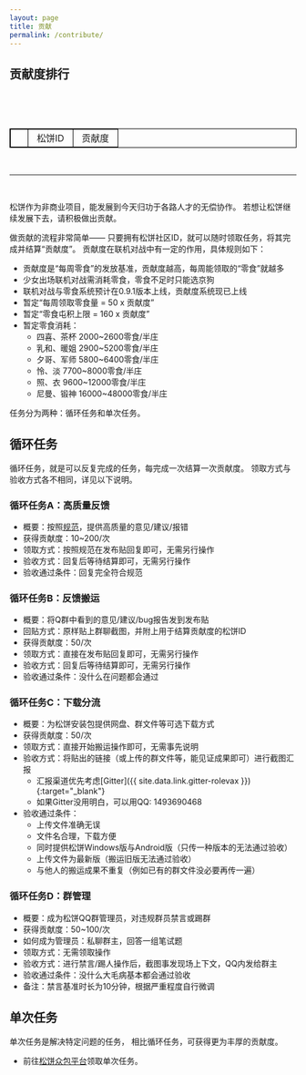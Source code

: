 ```yaml
---
layout: page
title: 贡献
permalink: /contribute/
---
```


## 贡献度排行

<style>
table {
    border-collapse: collapse;
}

table, th, td {
    border: 1px solid black;
}

th, td {
    padding-left: 15px;
    padding-right: 15px;
}
</style>

<div id="loading">
    <div style="width:45px;height:45px">
        <div id="spinner" style="position:relative"></div>
    </div>
    <h4 id="hint-text"></h4>
</div>

<table id="c-points">
    <th>
        <td>松饼ID</td>
        <td>贡献度</td>
    </th>
</table>

<br />

---

<br />

松饼作为非商业项目，能发展到今天归功于各路人才的无偿协作。
若想让松饼继续发展下去，请积极做出贡献。

做贡献的流程非常简单——
只要拥有松饼社区ID，就可以随时领取任务，将其完成并结算“贡献度”。
贡献度在联机对战中有一定的作用，具体规则如下：

- 贡献度是“每周零食”的发放基准，贡献度越高，每周能领取的“零食”就越多
- 少女出场联机对战需消耗零食，零食不足时只能选京狗
- 联机对战与零食系统预计在0.9.1版本上线，贡献度系统现已上线
- 暂定“每周领取零食量 = 50 x 贡献度”
- 暂定“零食屯积上限 = 160 x 贡献度”
- 暂定零食消耗：
    - 四喜、茶杯 2000~2600零食/半庄
    - 乳和、暖姐 2900~5200零食/半庄
    - 夕哥、军师 5800~6400零食/半庄
    - 怜、淡 7700~8000零食/半庄
    - 照、衣 9600~12000零食/半庄
    - 尼曼、锻神 16000~48000零食/半庄

任务分为两种：循环任务和单次任务。

## 循环任务

循环任务，就是可以反复完成的任务，每完成一次结算一次贡献度。
领取方式与验收方式各不相同，详见以下说明。

### 循环任务A：高质量反馈

- 概要：按照[规范](/feedback/)，提供高质量的意见/建议/报错
- 获得贡献度：10~200/次
- 领取方式：按照规范在发布贴回复即可，无需另行操作
- 验收方式：回复后等待结算即可，无需另行操作
- 验收通过条件：回复完全符合规范

### 循环任务B：反馈搬运

- 概要：将Q群中看到的意见/建议/bug报告发到发布贴
- 回贴方式：原样贴上群聊截图，并附上用于结算贡献度的松饼ID
- 获得贡献度：50/次
- 领取方式：直接在发布贴回复即可，无需另行操作
- 验收方式：回复后等待结算即可，无需另行操作
- 验收通过条件：没什么在问题都会通过

### 循环任务C：下载分流

- 概要：为松饼安装包提供网盘、群文件等可选下载方式
- 获得贡献度：50/次
- 领取方式：直接开始搬运操作即可，无需事先说明
- 验收方式：将贴出的链接（或上传的群文件等，能见证成果即可）进行截图汇报
    - 汇报渠道优先考虑[Gitter]({{ site.data.link.gitter-rolevax }}){:target="_blank"}
    - 如果Gitter没用明白，可以用QQ: 1493690468
- 验收通过条件：
    - 上传文件准确无误
    - 文件名合理，下载方便
    - 同时提供松饼Windows版与Android版（只传一种版本的无法通过验收）
    - 上传文件为最新版（搬运旧版无法通过验收）
    - 与他人的搬运成果不重复（例如已有的群文件没必要再传一遍）

### 循环任务D：群管理

- 概要：成为松饼QQ群管理员，对违规群员禁言或踢群
- 获得贡献度：50~100/次
- 如何成为管理员：私聊群主，回答一组笔试题
- 领取方式：无需领取操作
- 验收方式：进行禁言/踢人操作后，截图事发现场上下文，QQ内发给群主
- 验收通过条件：没什么大毛病基本都会通过验收
- 备注：禁言基准时长为10分钟，根据严重程度自行微调

## 单次任务

单次任务是解决特定问题的任务，
相比循环任务，可获得更为丰厚的贡献度。

- 前往[松饼众包平台](/crowd/)领取单次任务。

<script src="/js/teru.js"></script>
<script src="/js/spin.min.js"></script>

<script>
var spinner = new Spinner();

function hint(text, hideForm = true, spin = true) {
    var loading = document.getElementById("loading");
    loading.style.display = "block";
    document.getElementById("hint-text").innerHTML = text;

    if (spin) {
        spinner.spin();
		document.getElementById("spinner").appendChild(spinner.el);
    } else {
        spinner.stop();
    }
}

function renderTable(sc) {
    var table = document.getElementById('c-points');

    if (sc.Entries) {
        for (var i = 0; i < sc.Entries.length; i++) {
            var row1 = table.insertRow(i + 1);

            var row1col1 = row1.insertCell(0);
            row1col1.innerHTML = "" + (i + 1);

            var row1col2 = row1.insertCell(1);
            row1col2.innerHTML = sc.Entries[i].Username;

            var row1col3 = row1.insertCell(2);
            row1col3.align = "right";
            row1col3.innerHTML = sc.Entries[i].CPoint;
        }
    }
	hint("", false, false);
}

hint("正在加载贡献度排行…", true, true);
teru.send("GET", "/account/c-points", "", renderTable);
</script>

